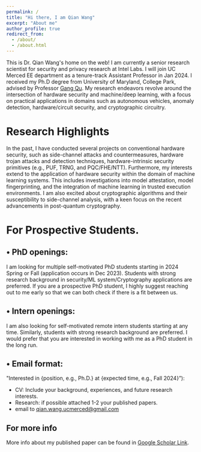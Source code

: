 ```yaml
---
permalink: /
title: "Hi there, I am Qian Wang"
excerpt: "About me"
author_profile: true
redirect_from: 
  - /about/
  - /about.html
---
```


This is Dr. Qian Wang's home on the web!
I am currently a senior research scientist for security and privacy research at Intel Labs. I will join UC Merced EE department as a tenure-track Assistant Professor in Jan 2024. I received my Ph.D degree from University of Maryland, College Park, advised by Professor [Gang Qu](https://github.com/academicpages/academicpages.github.io). My research endeavors revolve around the intersection of hardware security and machine/deep learning, with a focus on practical applications in domains such as autonomous vehicles, anomaly detection, hardware/circuit security, and cryptographic circuitry.

Research Highlights
======
In the past, I have conducted several projects on conventional hardware security, such as side-channel attacks and countermeasures, hardware trojan attacks and detection techniques, hardware-intrinsic security primitives (e.g., PUF, TRNG, and PQC/FHE/NTT).  Furthermore, my interests extend to the application of hardware security within the domain of machine learning systems. This includes investigations into model attestation, model fingerprinting, and the integration of machine learning in trusted execution environments. I am also excited about cryptographic algorithms and their susceptibility to side-channel analysis, with a keen focus on the recent advancements in post-quantum cryptography.



For Prospective Students.
======

•	PhD openings: 
------
I am looking for multiple self-motivated PhD students starting in 2024 Spring or Fall (application occurs in Dec 2023). Students with strong research background in security/ML system/Cryptography applications are preferred. If you are a prospective PhD student, I highly suggest reaching out to me early so that we can both check if there is a fit between us.

•	Intern openings: 
------
I am also looking for self-motivated remote intern students starting at any time. Similarly, students with strong research background are preferred. I would prefer that you are interested in working with me as a PhD student in the long run.

•	Email format: 
------
"Interested in {position, e.g., Ph.D.} at {expected time, e.g., Fall 2024}”):
- CV: Include your background, experiences, and future research interests.
- Research: if possible attached 1-2 your published papers.
- email to <ins>qian.wang.ucmerced@gmail.com</ins>

For more info
------
More info about my published paper can be found in [Google Scholar Link](https://scholar.google.com/citations?user=Dsgtn3AAAAAJ&hl=en).
